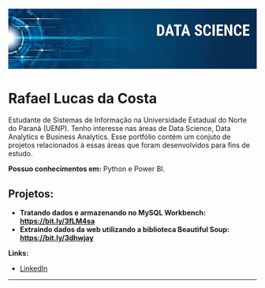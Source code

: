 
<p align="center">
  <img src="banner.png" >
</p>

# Rafael Lucas da Costa

Estudante de Sistemas de Informação na Universidade Estadual do Norte do Paraná (UENP). Tenho interesse nas áreas de Data Science, Data Analytics e Business Analytics. Esse portfólio contém um conjuto de projetos relacionados à essas áreas que foram desenvolvidos para fins de estudo.

**Possuo conhecimentos em:** Python e Power BI.

## Projetos:

* **Tratando dados e armazenando no MySQL Workbench: https://bit.ly/3fLM4sa** 
* **Extraindo dados da web utilizando a biblioteca Beautiful Soup: https://bit.ly/3dhwjay**

**Links:**
* [LinkedIn](www.linkedin.com/in/rafael-lucas-da-costa-1ab11a160)




---





